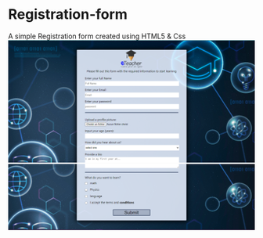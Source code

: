 # Registration-form
A simple Registration form created using HTML5 &amp; Css
![Design preview for the Registration-form component coding challenges](./desktop-preview.png)
![Design preview for the Registration-form component coding challenge](./desktop-preview1.png)
